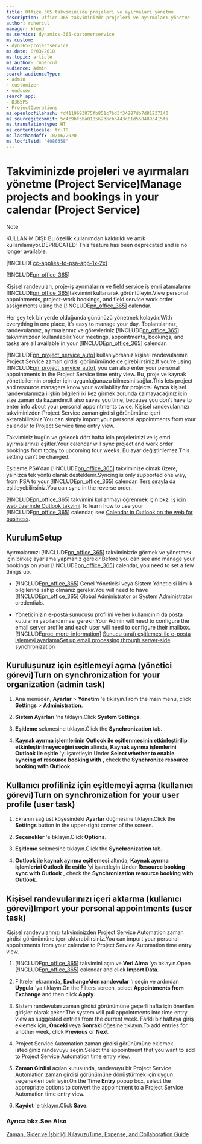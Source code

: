 ```yaml
---
title: Office 365 takviminizde projeleri ve ayırmaları yönetme
description: Office 365 takviminizde projeleri ve ayırmaları yönetme
author: ruhercul
manager: kfend
ms.service: dynamics-365-customerservice
ms.custom:
- dyn365-projectservice
ms.date: 8/03/2018
ms.topic: article
ms.author: ruhercul
audience: Admin
search.audienceType:
- admin
- customizer
- enduser
search.app:
- D365PS
- ProjectOperations
ms.openlocfilehash: fd4119693875fb851c7bd3f34287db7d81237140
ms.sourcegitcommit: 5c4c9bf3ba018562d6cb3443c01d550489c415fa
ms.translationtype: HT
ms.contentlocale: tr-TR
ms.lasthandoff: 10/16/2020
ms.locfileid: "4086358"
---
```

# <a name="manage-projects-and-bookings-in-your-calendar-project-service"></a><span data-ttu-id="0cb69-103">Takviminizde projeleri ve ayırmaları yönetme (Project Service)</span><span class="sxs-lookup"><span data-stu-id="0cb69-103">Manage projects and bookings in your calendar (Project Service)</span></span>

> [!Note]
> <span data-ttu-id="0cb69-104">KULLANIM DIŞI: Bu özellik kullanımdan kaldırıldı ve artık kullanılamıyor.</span><span class="sxs-lookup"><span data-stu-id="0cb69-104">DEPRECATED: This feature has been deprecated and is no longer available.</span></span>

[!INCLUDE[cc-applies-to-psa-app-1x-2x](../includes/cc-applies-to-psa-app-1x-2x.md)]

[!INCLUDE[pn_office_365](../includes/pn-office-365.md)] 

<span data-ttu-id="0cb69-105">Kişisel randevuları, proje-iş ayırmalarını ve field service iş emri atamalarını [!INCLUDE[pn_office_365](../includes/pn-office-365.md)]takvimini kullanarak görüntüleyin.</span><span class="sxs-lookup"><span data-stu-id="0cb69-105">View personal appointments, project-work bookings, and field service work order assignments using the [!INCLUDE[pn_office_365](../includes/pn-office-365.md)] calendar.</span></span>  
  
 <span data-ttu-id="0cb69-106">Her şey tek bir yerde olduğunda gününüzü yönetmek kolaydır.</span><span class="sxs-lookup"><span data-stu-id="0cb69-106">With everything in one place, it’s easy to manage your day.</span></span> <span data-ttu-id="0cb69-107">Toplantılarınız, randevularınız, ayırmalarınız ve görevleriniz [!INCLUDE[pn_office_365](../includes/pn-office-365.md)] takviminizden kullanılabilir.</span><span class="sxs-lookup"><span data-stu-id="0cb69-107">Your meetings, appointments, bookings, and tasks are all available in your [!INCLUDE[pn_office_365](../includes/pn-office-365.md)] calendar.</span></span>  
  
 <span data-ttu-id="0cb69-108">[!INCLUDE[pn_project_service_auto](../includes/pn-project-service-auto.md)] kullanıyorsanız kişisel randevularınızı Project Service zaman girdisi görünümünde de girebilirsiniz.</span><span class="sxs-lookup"><span data-stu-id="0cb69-108">If you’re using [!INCLUDE[pn_project_service_auto](../includes/pn-project-service-auto.md)], you can also enter your personal appointments in the Project Service time entry view.</span></span> <span data-ttu-id="0cb69-109">Bu, proje ve kaynak yöneticilerinin projeler için uygunluğunuzu bilmesini sağlar.</span><span class="sxs-lookup"><span data-stu-id="0cb69-109">This lets project and resource managers know your availability for projects.</span></span> <span data-ttu-id="0cb69-110">Ayrıca kişisel randevularınıza ilişkin bilgileri iki kez girmek zorunda kalmayacağınız için size zaman da kazandırır.</span><span class="sxs-lookup"><span data-stu-id="0cb69-110">It also saves you time, because you don’t have to enter info about your personal appointments twice.</span></span> <span data-ttu-id="0cb69-111">Kişisel randevularınızı takviminizden Project Service zaman girdisi görünümüne içeri aktarabilirsiniz.</span><span class="sxs-lookup"><span data-stu-id="0cb69-111">You can simply import your personal appointments from your calendar to Project Service time entry view.</span></span>  
  
 <span data-ttu-id="0cb69-112">Takviminiz bugün ve gelecek dört hafta için projelerinizi ve iş emri ayırmalarınızı eşitler.</span><span class="sxs-lookup"><span data-stu-id="0cb69-112">Your calendar will sync project and work order bookings from today to upcoming four weeks.</span></span> <span data-ttu-id="0cb69-113">Bu ayar değiştirilemez.</span><span class="sxs-lookup"><span data-stu-id="0cb69-113">This setting can’t be changed.</span></span>  
  
 <span data-ttu-id="0cb69-114">Eşitleme PSA'dan [!INCLUDE[pn_office_365](../includes/pn-office-365.md)] takviminize olmak üzere, yalnızca tek yönlü olarak desteklenir.</span><span class="sxs-lookup"><span data-stu-id="0cb69-114">Syncing is only supported one way, from PSA to your [!INCLUDE[pn_office_365](../includes/pn-office-365.md)] calendar.</span></span> <span data-ttu-id="0cb69-115">Ters sırayla da eşitleyebilirsiniz.</span><span class="sxs-lookup"><span data-stu-id="0cb69-115">You can sync in the reverse order.</span></span> 
  
 <span data-ttu-id="0cb69-116">[!INCLUDE[pn_office_365](../includes/pn-office-365.md)] takvimini kullanmayı öğrenmek için bkz. [İş için web üzerinde Outlook takvimi](https://support.office.com/article/Calendar-in-Outlook-on-the-web-for-business-5219c457-d1fe-4c2f-9032-1a816b88e936).</span><span class="sxs-lookup"><span data-stu-id="0cb69-116">To learn how to use your [!INCLUDE[pn_office_365](../includes/pn-office-365.md)] calendar, see [Calendar in Outlook on the web for business](https://support.office.com/article/Calendar-in-Outlook-on-the-web-for-business-5219c457-d1fe-4c2f-9032-1a816b88e936).</span></span>  
  
## <a name="setup"></a><span data-ttu-id="0cb69-117">Kurulum</span><span class="sxs-lookup"><span data-stu-id="0cb69-117">Setup</span></span>  
 <span data-ttu-id="0cb69-118">Ayırmalarınızı [!INCLUDE[pn_office_365](../includes/pn-office-365.md)] takviminizde görmek ve yönetmek için birkaç ayarlama yapmanız gerekir.</span><span class="sxs-lookup"><span data-stu-id="0cb69-118">Before you can see and manage your bookings on your [!INCLUDE[pn_office_365](../includes/pn-office-365.md)] calendar, you need to set a few things up.</span></span>  
  
- <span data-ttu-id="0cb69-119">[!INCLUDE[pn_office_365](../includes/pn-office-365.md)] Genel Yöneticisi veya Sistem Yöneticisi kimlik bilgilerine sahip olmanız gerekir.</span><span class="sxs-lookup"><span data-stu-id="0cb69-119">You will need to have [!INCLUDE[pn_office_365](../includes/pn-office-365.md)] Global Administrator or System Administrator credentials.</span></span>  
  
- <span data-ttu-id="0cb69-120">Yöneticinizin e-posta sunucusu profilini ve her kullanıcının da posta kutularını yapılandırması gerekir.</span><span class="sxs-lookup"><span data-stu-id="0cb69-120">Your Admin will need to configure the email server profile and each user will need to configure their mailbox.</span></span> [!INCLUDE[proc_more_information](../includes/proc-more-information.md)] <span data-ttu-id="0cb69-121">[Sunucu tarafı eşitlemesi ile e-posta işlemeyi ayarlama](https://docs.microsoft.com/dynamics365/customerengagement/on-premises/admin/set-up-server-side-synchronization-of-email-appointments-contacts-and-tasks)</span><span class="sxs-lookup"><span data-stu-id="0cb69-121">[Set up email processing through server-side synchronization](https://docs.microsoft.com/dynamics365/customerengagement/on-premises/admin/set-up-server-side-synchronization-of-email-appointments-contacts-and-tasks)</span></span>  
  
## <a name="turn-on-synchronization-for-your-organization-admin-task"></a><span data-ttu-id="0cb69-122">Kuruluşunuz için eşitlemeyi açma (yönetici görevi)</span><span class="sxs-lookup"><span data-stu-id="0cb69-122">Turn on synchronization for your organization (admin task)</span></span>  
  
1.  <span data-ttu-id="0cb69-123">Ana menüden, **Ayarlar** > **Yönetim** 'e tıklayın.</span><span class="sxs-lookup"><span data-stu-id="0cb69-123">From the main menu, click **Settings** > **Administration**.</span></span>  
  
2.  <span data-ttu-id="0cb69-124">**Sistem Ayarları** 'na tıklayın.</span><span class="sxs-lookup"><span data-stu-id="0cb69-124">Click **System Settings**.</span></span>  
  
3.  <span data-ttu-id="0cb69-125">**Eşitleme** sekmesine tıklayın.</span><span class="sxs-lookup"><span data-stu-id="0cb69-125">Click the **Synchronization** tab.</span></span>  
  
4.  <span data-ttu-id="0cb69-126">**Kaynak ayırma işlemlerinin Outlook ile eşitlenmesinin etkinleştirilip etkinleştirilmeyeceğini seçin** altında, **Kaynak ayırma işlemlerini Outlook ile eşitle** 'yi işaretleyin.</span><span class="sxs-lookup"><span data-stu-id="0cb69-126">Under **Select whether to enable syncing of resource booking with** , check the **Synchronize resource booking with Outlook**.</span></span>  
  
## <a name="turn-on-synchronization-for-your-user-profile-user-task"></a><span data-ttu-id="0cb69-127">Kullanıcı profiliniz için eşitlemeyi açma (kullanıcı görevi)</span><span class="sxs-lookup"><span data-stu-id="0cb69-127">Turn on synchronization for your user profile (user task)</span></span>  
  
1.  <span data-ttu-id="0cb69-128">Ekranın sağ üst köşesindeki **Ayarlar** düğmesine tıklayın.</span><span class="sxs-lookup"><span data-stu-id="0cb69-128">Click the **Settings** button in the upper-right corner of the screen.</span></span>  
  
2.  <span data-ttu-id="0cb69-129">**Seçenekler** 'e tıklayın.</span><span class="sxs-lookup"><span data-stu-id="0cb69-129">Click **Options**.</span></span>  
  
3.  <span data-ttu-id="0cb69-130">**Eşitleme** sekmesine tıklayın.</span><span class="sxs-lookup"><span data-stu-id="0cb69-130">Click the **Synchronization** tab.</span></span>  
  
4.  <span data-ttu-id="0cb69-131">**Outlook ile kaynak ayırma eşitlemesi** altında, **Kaynak ayırma işlemlerini Outlook ile eşitle** 'yi işaretleyin.</span><span class="sxs-lookup"><span data-stu-id="0cb69-131">Under **Resource booking sync with Outlook** , check the **Synchronization resource booking with Outlook**.</span></span>  
  
## <a name="import-your-personal-appointments-user-task"></a><span data-ttu-id="0cb69-132">Kişisel randevularınızı içeri aktarma (kullanıcı görevi)</span><span class="sxs-lookup"><span data-stu-id="0cb69-132">Import your personal appointments (user task)</span></span>  
 <span data-ttu-id="0cb69-133">Kişisel randevularınızı takviminizden Project Service Automation zaman girdisi görünümüne içeri aktarabilirsiniz.</span><span class="sxs-lookup"><span data-stu-id="0cb69-133">You can import your personal appointments from your calendar to Project Service Automation time entry view.</span></span>  
  
1. <span data-ttu-id="0cb69-134">[!INCLUDE[pn_office_365](../includes/pn-office-365.md)] takvimini açın ve **Veri Alma** 'ya tıklayın.</span><span class="sxs-lookup"><span data-stu-id="0cb69-134">Open [!INCLUDE[pn_office_365](../includes/pn-office-365.md)] calendar and click **Import Data**.</span></span>  
  
2. <span data-ttu-id="0cb69-135">Filtreler ekranında, **Exchange'den randevular** 'ı seçin ve ardından **Uygula** 'ya tıklayın.</span><span class="sxs-lookup"><span data-stu-id="0cb69-135">On the Filters screen, select **Appointments from Exchange** and then click **Apply**.</span></span>  
  
3. <span data-ttu-id="0cb69-136">Sistem randevuları zaman girdisi görünümüne geçerli hafta için önerilen girişler olarak çeker.</span><span class="sxs-lookup"><span data-stu-id="0cb69-136">The system will pull appointments into time entry view as suggested entries from the current week.</span></span> <span data-ttu-id="0cb69-137">Farklı bir haftaya giriş eklemek için, **Önceki** veya **Sonraki** öğesine tıklayın.</span><span class="sxs-lookup"><span data-stu-id="0cb69-137">To add entries for another week, click **Previous** or **Next**.</span></span>  
  
4. <span data-ttu-id="0cb69-138">Project Service Automation zaman girdisi görünümüne eklemek istediğiniz randevuyu seçin.</span><span class="sxs-lookup"><span data-stu-id="0cb69-138">Select the appointment that you want to add to Project Service Automation time entry view.</span></span>  
  
5. <span data-ttu-id="0cb69-139">**Zaman Girdisi** açılan kutusunda, randevuyu bir Project Service Automation zaman girdisi görünümüne dönüştürmek için uygun seçenekleri belirleyin.</span><span class="sxs-lookup"><span data-stu-id="0cb69-139">On the **Time Entry** popup box, select the appropriate options to convert the appointment to a Project Service Automation time entry view.</span></span>  
  
6. <span data-ttu-id="0cb69-140">**Kaydet** 'e tıklayın.</span><span class="sxs-lookup"><span data-stu-id="0cb69-140">Click **Save**.</span></span>  
  
### <a name="see-also"></a><span data-ttu-id="0cb69-141">Ayrıca bkz.</span><span class="sxs-lookup"><span data-stu-id="0cb69-141">See Also</span></span>  
 [<span data-ttu-id="0cb69-142">Zaman, Gider ve İşbirliği Kılavuzu</span><span class="sxs-lookup"><span data-stu-id="0cb69-142">Time, Expense, and Collaboration Guide</span></span>](../psa/time-expense-collaboration-guide.md)
